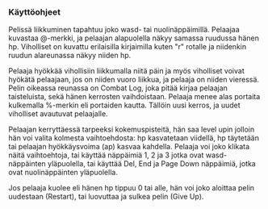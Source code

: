 ### Käyttöohjeet

Pelissä liikkuminen tapahtuu joko wasd- tai nuolinäppäimillä. Pelaajaa kuvastaa @-merkki, ja pelaajan alapuolella näkyy samassa ruudussa hänen hp. Viholliset on kuvattu erilaisilla kirjaimilla kuten "r" rotalle ja niidenkin ruudun alareunassa näkyy niiden hp.

Pelaaja hyökkää vihollisiin liikkumalla niitä päin ja myös viholliset voivat hyökätä pelaajaan, jos on niiden vuoro liikkua, ja pelaaja on niiden vieressä. Pelin oikeassa reunassa on Combat Log, joka pitää kirjaa pelaajan taisteluista, sekä hänen kerrosten vaihdoistaan. Pelaaja menee alas portaita kulkemalla %-merkin eli portaiden kautta. Tällöin uusi kerros, ja uudet viholliset avautuvat pelaajalle.

Pelaajan kerryttäessä tarpeeksi kokemuspisteitä, hän saa level upin jolloin hän voi valita kolmesta vaihtoehdosta: hp kasvatetaan viidellä, hp täytetään tai pelaajan hyökkäysvoima (ap) kasvaa kahdella. Pelaaja voi joko klikata näitä vaihtoehtoja, tai käyttää näppäimiä 1, 2 ja 3 jotka ovat wasd-näppäinten yläpuolella, tai käyttää Del, End ja Page Down näppäimiä, jotka ovat nuolinäppäinten yläpuolella.

Jos pelaaja kuolee eli hänen hp tippuu 0 tai alle, hän voi joko aloittaa pelin uudestaan (Restart), tai luovuttaa ja sulkea pelin (Give Up).
